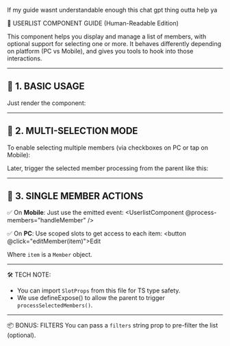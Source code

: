 If my guide wasnt understandable enough this chat gpt thing outta help ya

👤 USERLIST COMPONENT GUIDE (Human-Readable Edition)

This component helps you display and manage a list of members, with optional support for selecting one or more.
It behaves differently depending on platform (PC vs Mobile), and gives you tools to hook into those interactions.

-----------------------------------------
🔹 1. BASIC USAGE
-----------------------------------------
Just render the component:
<UserlistComponent />

-----------------------------------------
🔹 2. MULTI-SELECTION MODE
-----------------------------------------
To enable selecting multiple members (via checkboxes on PC or tap on Mobile):
<UserlistComponent multiSelect />

Later, trigger the selected member processing from the parent like this:

<script setup lang="ts">
const ulistRef = ref<InstanceType<typeof UserlistComponent> | null>(null);

function processThem() {
    ulistRef.value?.processSelectedMembers(); // emits & returns selected members
}
</script>

<UserlistComponent ref="ulistRef" multiSelect />

-----------------------------------------
🔹 3. SINGLE MEMBER ACTIONS
-----------------------------------------

✅ On **Mobile**:
Just use the emitted event:
<UserlistComponent @process-members="handleMember" />

✅ On **PC**:
Use scoped slots to get access to each item:
<UserlistComponent v-slot="{ item }: SlotProps">
    <button @click="editMember(item)">Edit</button>
</UserlistComponent>

Where `item` is a `Member` object.

-----------------------------------------
🛠️ TECH NOTE:
- You can import `SlotProps` from this file for TS type safety.
- We use defineExpose() to allow the parent to trigger `processSelectedMembers()`.

-----------------------------------------
📦 BONUS: FILTERS
You can pass a `filters` string prop to pre-filter the list (optional).
